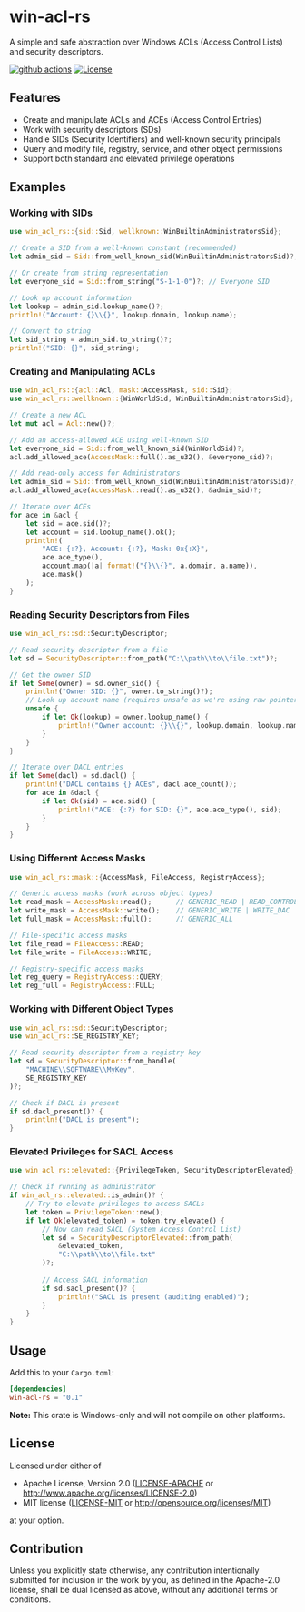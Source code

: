 # win-acl-rs

A simple and safe abstraction over Windows ACLs (Access Control Lists) and security descriptors.

[![github actions](https://github.com/sramekj/win-acl-rs/workflows/CI/badge.svg)](https://github.com/sramekj/win-acl-rs/actions)
[![License](https://img.shields.io/badge/license-Apache--2.0_OR_MIT-blue.svg)](https://github.com/sramekj/win-acl-rs)

## Features

- Create and manipulate ACLs and ACEs (Access Control Entries)
- Work with security descriptors (SDs)
- Handle SIDs (Security Identifiers) and well-known security principals
- Query and modify file, registry, service, and other object permissions
- Support both standard and elevated privilege operations

## Examples

### Working with SIDs

```rust
use win_acl_rs::{sid::Sid, wellknown::WinBuiltinAdministratorsSid};

// Create a SID from a well-known constant (recommended)
let admin_sid = Sid::from_well_known_sid(WinBuiltinAdministratorsSid)?;

// Or create from string representation
let everyone_sid = Sid::from_string("S-1-1-0")?; // Everyone SID

// Look up account information
let lookup = admin_sid.lookup_name()?;
println!("Account: {}\\{}", lookup.domain, lookup.name);

// Convert to string
let sid_string = admin_sid.to_string()?;
println!("SID: {}", sid_string);
```

### Creating and Manipulating ACLs

```rust
use win_acl_rs::{acl::Acl, mask::AccessMask, sid::Sid};
use win_acl_rs::wellknown::{WinWorldSid, WinBuiltinAdministratorsSid};

// Create a new ACL
let mut acl = Acl::new()?;

// Add an access-allowed ACE using well-known SID
let everyone_sid = Sid::from_well_known_sid(WinWorldSid)?;
acl.add_allowed_ace(AccessMask::full().as_u32(), &everyone_sid)?;

// Add read-only access for Administrators
let admin_sid = Sid::from_well_known_sid(WinBuiltinAdministratorsSid)?;
acl.add_allowed_ace(AccessMask::read().as_u32(), &admin_sid)?;

// Iterate over ACEs
for ace in &acl {
    let sid = ace.sid()?;
    let account = sid.lookup_name().ok();
    println!(
        "ACE: {:?}, Account: {:?}, Mask: 0x{:X}",
        ace.ace_type(),
        account.map(|a| format!("{}\\{}", a.domain, a.name)),
        ace.mask()
    );
}
```

### Reading Security Descriptors from Files

```rust
use win_acl_rs::sd::SecurityDescriptor;

// Read security descriptor from a file
let sd = SecurityDescriptor::from_path("C:\\path\\to\\file.txt")?;

// Get the owner SID
if let Some(owner) = sd.owner_sid() {
    println!("Owner SID: {}", owner.to_string()?);
    // Look up account name (requires unsafe as we're using raw pointers)
    unsafe {
        if let Ok(lookup) = owner.lookup_name() {
            println!("Owner account: {}\\{}", lookup.domain, lookup.name);
        }
    }
}

// Iterate over DACL entries
if let Some(dacl) = sd.dacl() {
    println!("DACL contains {} ACEs", dacl.ace_count());
    for ace in &dacl {
        if let Ok(sid) = ace.sid() {
            println!("ACE: {:?} for SID: {}", ace.ace_type(), sid);
        }
    }
}
```

### Using Different Access Masks

```rust
use win_acl_rs::mask::{AccessMask, FileAccess, RegistryAccess};

// Generic access masks (work across object types)
let read_mask = AccessMask::read();      // GENERIC_READ | READ_CONTROL
let write_mask = AccessMask::write();    // GENERIC_WRITE | WRITE_DAC
let full_mask = AccessMask::full();      // GENERIC_ALL

// File-specific access masks
let file_read = FileAccess::READ;
let file_write = FileAccess::WRITE;

// Registry-specific access masks
let reg_query = RegistryAccess::QUERY;
let reg_full = RegistryAccess::FULL;
```

### Working with Different Object Types

```rust
use win_acl_rs::sd::SecurityDescriptor;
use win_acl_rs::SE_REGISTRY_KEY;

// Read security descriptor from a registry key
let sd = SecurityDescriptor::from_handle(
    "MACHINE\\SOFTWARE\\MyKey",
    SE_REGISTRY_KEY
)?;

// Check if DACL is present
if sd.dacl_present()? {
    println!("DACL is present");
}
```

### Elevated Privileges for SACL Access

```rust
use win_acl_rs::elevated::{PrivilegeToken, SecurityDescriptorElevated};

// Check if running as administrator
if win_acl_rs::elevated::is_admin()? {
    // Try to elevate privileges to access SACLs
    let token = PrivilegeToken::new();
    if let Ok(elevated_token) = token.try_elevate() {
        // Now can read SACL (System Access Control List)
        let sd = SecurityDescriptorElevated::from_path(
            &elevated_token,
            "C:\\path\\to\\file.txt"
        )?;
        
        // Access SACL information
        if sd.sacl_present()? {
            println!("SACL is present (auditing enabled)");
        }
    }
}
```

## Usage

Add this to your `Cargo.toml`:

```toml
[dependencies]
win-acl-rs = "0.1"
```

**Note:** This crate is Windows-only and will not compile on other platforms.


## License

Licensed under either of

* Apache License, Version 2.0
  ([LICENSE-APACHE](LICENSE-APACHE) or http://www.apache.org/licenses/LICENSE-2.0)
* MIT license
  ([LICENSE-MIT](LICENSE-MIT) or http://opensource.org/licenses/MIT)

at your option.

## Contribution

Unless you explicitly state otherwise, any contribution intentionally submitted
for inclusion in the work by you, as defined in the Apache-2.0 license, shall be
dual licensed as above, without any additional terms or conditions.